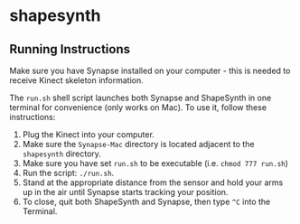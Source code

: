 # shapesynth

## Running Instructions

Make sure you have Synapse installed on your computer - this is needed to receive Kinect skeleton information.

The `run.sh` shell script launches both Synapse and ShapeSynth in one terminal for convenience (only works on Mac). To use it, follow these instructions:

1. Plug the Kinect into your computer.
2. Make sure the `Synapse-Mac` directory is located adjacent to the `shapesynth` directory.
3. Make sure you have set `run.sh` to be executable (i.e. `chmod 777 run.sh`)
4. Run the script: `./run.sh`.
5. Stand at the appropriate distance from the sensor and hold your arms up in the air until Synapse starts tracking your position.
6. To close, quit both ShapeSynth and Synapse, then type `^C` into the Terminal.
